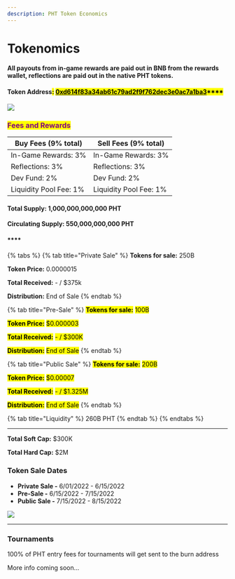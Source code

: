 ```yaml
---
description: PHT Token Economics
---
```


# Tokenomics

#### All payouts from in-game rewards are paid out in BNB from the rewards wallet, reflections are paid out in the native PHT tokens.

#### **Token Address**<mark style="background-color:yellow;">**:**</mark> [<mark style="background-color:yellow;">**0xd614f83a34ab61c79ad2f9f762dec3e0ac7a1ba3**</mark>](https://bscscan.com/address/0xd614f83a34ab61c79ad2f9f762dec3e0ac7a1ba3)<mark style="background-color:yellow;">****</mark>

![](<../.gitbook/assets/pht\_token\_distribution (1).png>)

### <mark style="color:purple;">Fees and Rewards</mark>

| Buy Fees (9% total)    | Sell Fees (9% total)   |
| ---------------------- | ---------------------- |
| In-Game Rewards: 3%    | In-Game Rewards: 3%    |
| Reflections: 3%        | Reflections: 3%        |
| Dev Fund: 2%           | Dev Fund: 2%           |
| Liquidity Pool Fee: 1% | Liquidity Pool Fee: 1% |

#### Total Supply: 1,000,000,000,000 PHT

**Circulating Supply: 550,000,000,000 PHT**

#### ****

{% tabs %}
{% tab title="Private Sale" %}
**Tokens for sale:** 250B

**Token Price:** 0.0000015

**Total Received:** - / $375k

**Distribution:** End of Sale
{% endtab %}

{% tab title="Pre-Sale" %}
<mark style="background-color:yellow;">**Tokens for sale:**</mark> <mark style="background-color:yellow;"></mark><mark style="background-color:yellow;">100B</mark>

<mark style="background-color:yellow;">**Token Price:**</mark> <mark style="background-color:yellow;"></mark><mark style="background-color:yellow;">$0.000003</mark>

<mark style="background-color:yellow;">**Total Received:**</mark>  <mark style="background-color:yellow;"></mark><mark style="background-color:yellow;">- / $300K</mark>

<mark style="background-color:yellow;">**Distribution:**</mark> <mark style="background-color:yellow;"></mark><mark style="background-color:yellow;">End of Sale</mark>
{% endtab %}

{% tab title="Public Sale" %}
<mark style="background-color:yellow;">**Tokens for sale:**</mark> <mark style="background-color:yellow;"></mark><mark style="background-color:yellow;">200B</mark>

<mark style="background-color:yellow;">**Token Price:**</mark> <mark style="background-color:yellow;"></mark><mark style="background-color:yellow;">$0.00007</mark>

<mark style="background-color:yellow;">**Total Received:**</mark> <mark style="background-color:yellow;"></mark><mark style="background-color:yellow;">- / $1.325M</mark>

<mark style="background-color:yellow;">**Distribution:**</mark> <mark style="background-color:yellow;"></mark><mark style="background-color:yellow;">End of Sale</mark>
{% endtab %}

{% tab title="Liquidity" %}
260B PHT
{% endtab %}
{% endtabs %}

****

**Total Soft Cap:** $300K

**Total Hard Cap:** $2M



### **Token Sale Dates**

* **Private Sale -** 6/01/2022 - 6/15/2022
* **Pre-Sale -** 6/15/2022 - 7/15/2022
* **Public Sale -** 7/15/2022 - 8/15/2022



![](../.gitbook/assets/pht\_funds\_distribution.png)

****

### Tournaments

100% of PHT entry fees for tournaments will get sent to the burn address

More info coming soon...
